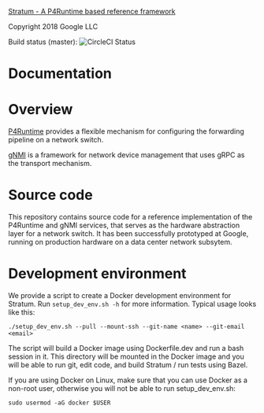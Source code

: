 [Stratum - A P4Runtime based reference framework](https://github.com/opennetworkinglab/stratum.git)

Copyright 2018 Google LLC

Build status (master): ![CircleCI Status](https://circleci.com/gh/opennetworkinglab/stratum/tree/master.svg?style=svg&circle-token=4daca5c647bfe024b4420c9fa21e9f6272bcd50d)

# Documentation

# Overview

[P4Runtime](https://p4.org/p4-runtime) provides a flexible mechanism for
configuring the forwarding pipeline on a network switch.

[gNMI](https://github.com/openconfig/reference/tree/master/rpc/gnmi) is a
framework for network device management that uses gRPC as the transport
mechanism.

# Source code

This repository contains source code for a reference implementation of
the P4Runtime and gNMI services, that serves as the hardware abstraction layer
for a network switch. It has been successfully prototyped at Google, running on
production hardware on a data center network subsytem.

# Development environment

We provide a script to create a Docker development environment for Stratum. Run
`setup_dev_env.sh -h` for more information. Typical usage looks like this:

    ./setup_dev_env.sh --pull --mount-ssh --git-name <name> --git-email <email>

The script will build a Docker image using Dockerfile.dev and run a bash session
in it. This directory will be mounted in the Docker image and you will be able
to run git, edit code, and build Stratum / run tests using Bazel.

If you are using Docker on Linux, make sure that you can use Docker as a
non-root user, otherwise you will not be able to run setup_dev_env.sh:

    sudo usermod -aG docker $USER
